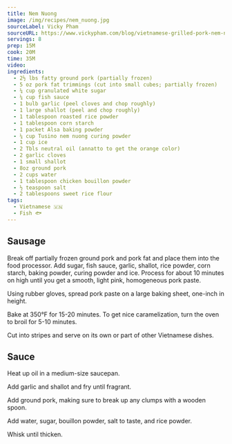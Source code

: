 ```yaml
---
title: Nem Nuong
image: /img/recipes/nem_nuong.jpg
sourceLabel: Vicky Pham
sourceURL: https://www.vickypham.com/blog/vietnamese-grilled-pork-nem-nuong
servings: 8
prep: 15M
cook: 20M
time: 35M
video:
ingredients:
  - 2½ lbs fatty ground pork (partially frozen)
  - 5 oz pork fat trimmings (cut into small cubes; partially frozen)
  - ¼ cup granulated white sugar
  - ¼ cup fish sauce
  - 1 bulb garlic (peel cloves and chop roughly)
  - 1 large shallot (peel and chop roughly)
  - 1 tablespoon roasted rice powder
  - 1 tablespoon corn starch
  - 1 packet Alsa baking powder
  - ¼ cup Tusino nem nuong curing powder
  - 1 cup ice
  - 2 Tbls neutral oil (annatto to get the orange color)
  - 2 garlic cloves
  - 1 small shallot
  - 8oz ground pork
  - 2 cups water
  - 1 tablespoon chicken bouillon powder
  - ½ teaspoon salt
  - 2 tablespoons sweet rice flour
tags:
  - Vietnamese 🇻🇳
  - Fish 🐟
---
```


## Sausage

Break off partially frozen ground pork and pork fat and place them into the food processor. Add sugar, fish sauce, garlic, shallot, rice powder, corn starch, baking powder, curing powder and ice. Process for about 10 minutes on high until you get a smooth, light pink, homogeneous pork paste.

Using rubber gloves, spread pork paste on a large baking sheet, one-inch in height.

Bake at 350°F for 15-20 minutes. To get nice caramelization, turn the oven to broil for 5-10 minutes.

Cut into stripes and serve on its own or part of other Vietnamese dishes.

## Sauce

Heat up oil in a medium-size saucepan. 

Add garlic and shallot and fry until fragrant. 

Add ground pork, making sure to break up any clumps with a wooden spoon. 

Add water, sugar, bouillon powder, salt to taste, and rice powder. 

Whisk until thicken.